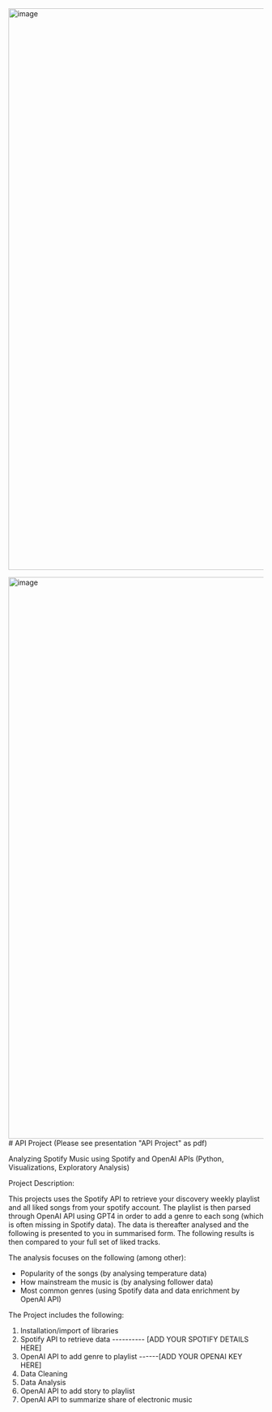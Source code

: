 <img width="1108" alt="image" src="https://github.com/Lidde9/API-Project/assets/127693321/e5ee1388-4ec0-4f0b-bf31-3f808f2b4858">


<img width="1108" alt="image" src="https://github.com/Lidde9/API-Project/assets/127693321/91dd589b-e7cd-468b-a898-75daa766a6eb"># API Project (Please see presentation "API Project" as pdf)

Analyzing Spotify Music using Spotify and OpenAI APIs (Python, Visualizations, Exploratory Analysis)

Project Description:

This projects uses the Spotify API to retrieve your discovery weekly playlist and all liked songs from your spotify account. The playlist is then parsed through OpenAI API using GPT4 in order to add a genre to each song (which is often missing in Spotify data). The data is thereafter analysed and the following is presented to you in summarised form. The following results is then compared to your full set of liked tracks.

The analysis focuses on the following (among other):
- Popularity of the songs (by analysing temperature data)
- How mainstream the music is (by analysing follower data)
- Most common genres (using Spotify data and data enrichment by OpenAI API)

The Project includes the following:

1) Installation/import of libraries
2) Spotify API to retrieve data         ---------- [ADD YOUR SPOTIFY DETAILS HERE]
3) OpenAI API to add genre to playlist   ------[ADD YOUR OPENAI KEY HERE]
4) Data Cleaning
5) Data Analysis
6) OpenAI API to add story to playlist
7) OpenAI API to summarize share of electronic music
